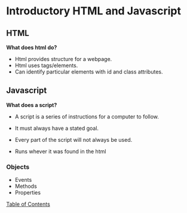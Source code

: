 # Introductory HTML and Javascript

## HTML

**What does html do?**

* Html provides structure for a webpage.
* Html uses tags/elements.
* Can identify particular elements with id and class attributes.

## Javascript

**What does a script?**

* A script is a series of instructions for a computer to follow.

* It must always have a stated goal.

* Every part of the script will not always be used.

* Runs whever it was found in the html

### Objects

* Events
* Methods
* Properties

[Table of Contents](README.md)